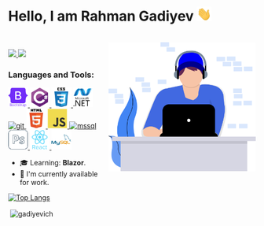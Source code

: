 # Hello, I am Rahman Gadiyev <img src="https://raw.githubusercontent.com/ABSphreak/ABSphreak/master/gifs/Hi.gif" width="30px"></h2> 

<br/>

<img align="right" width="300px" src="./bio.svg" />

<p align="left">
  <a href="mailto:gadiyevich0@gmail.com">
    <img src="https://img.shields.io/badge/-gadiyevich0@gmail.com-6633cc?style=flat-square&logo=Gmail&logoColor=white&link=mailto:gadiyevich0@gmail.co" />
  </a>
  <a>
    <img src="https://img.shields.io/badge/Rahman Gadiyev%234446-6633cc?style=flat-square&logo=Discord&logoColor=white" />
  </a>
</p>

<h3 align="left">Languages and Tools:</h3>
<p align="left"> <a href="https://getbootstrap.com" target="_blank"> <img src="https://raw.githubusercontent.com/devicons/devicon/master/icons/bootstrap/bootstrap-plain-wordmark.svg" alt="bootstrap" width="40" height="40"/> </a> <a href="https://www.w3schools.com/cs/" target="_blank"> <img src="https://raw.githubusercontent.com/devicons/devicon/master/icons/csharp/csharp-original.svg" alt="csharp" width="40" height="40"/> </a> <a href="https://www.w3schools.com/css/" target="_blank"> <img src="https://raw.githubusercontent.com/devicons/devicon/master/icons/css3/css3-original-wordmark.svg" alt="css3" width="40" height="40"/> </a> <a href="https://dotnet.microsoft.com/" target="_blank"> <img src="https://raw.githubusercontent.com/devicons/devicon/master/icons/dot-net/dot-net-original-wordmark.svg" alt="dotnet" width="40" height="40"/> </a> <a href="https://git-scm.com/" target="_blank"> <img src="https://www.vectorlogo.zone/logos/git-scm/git-scm-icon.svg" alt="git" width="40" height="40"/> </a> <a href="https://www.w3.org/html/" target="_blank"> <img src="https://raw.githubusercontent.com/devicons/devicon/master/icons/html5/html5-original-wordmark.svg" alt="html5" width="40" height="40"/> </a> <a href="https://developer.mozilla.org/en-US/docs/Web/JavaScript" target="_blank"> <img src="https://raw.githubusercontent.com/devicons/devicon/master/icons/javascript/javascript-original.svg" alt="javascript" width="40" height="40"/> </a> <a href="https://www.microsoft.com/en-us/sql-server" target="_blank"> <img src="https://cdn.worldvectorlogo.com/logos/microsoft-sql-server.svg" alt="mssql" width="40" height="40"/> </a> <a href="https://www.photoshop.com/en" target="_blank"> <img src="https://raw.githubusercontent.com/devicons/devicon/master/icons/photoshop/photoshop-line.svg" alt="photoshop" width="40" height="40"/> </a> <a href="https://reactjs.org/" target="_blank"> <img src="https://raw.githubusercontent.com/devicons/devicon/master/icons/react/react-original-wordmark.svg" alt="react" width="40" height="40"/> </a> <a href="https://www.mysql.com/" target="_blank"> <img src="https://raw.githubusercontent.com/devicons/devicon/master/icons/mysql/mysql-original-wordmark.svg" alt="mysql" width="40" height="40"/> </a> </p>

- :mortar_board: Learning: <strong>Blazor</strong>.
- :briefcase: I'm currently available for work.

[![Top Langs](https://github-readme-stats.vercel.app/api/top-langs/?username=gadiyevich&layout=compact)](https://github.com/gadiyevich/github-readme-stats)



<p>&nbsp;<img align="center" src="https://github-readme-stats.vercel.app/api?username=gadiyevich&show_icons=true&locale=en" alt="gadiyevich" /></p>
